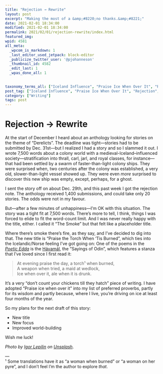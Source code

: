 ```yaml
---
title: "Rejection → Rewrite"
layout: post
excerpt: "Making the most of a &amp;#8220;no thanks.&amp;#8221;"
date: 2021-02-01 18:34:00
modified: 2021-02-01 18:34:00
permalink: 2021/02/01/rejection-rewrite/index.html
featured_img: 
wpid: 4581
all_meta: 
  _wpcom_is_markdown: 1
  _last_editor_used_jetpack: block-editor
  _publicize_twitter_user: '@pjohanneson'
  _thumbnail_id: 4582
  _edit_last: 1
  _wpas_done_all: 1
  
  
taxonomy_terms_all: ["Iceland Influence", "Praise Ice When Over It", "Rejection", "Sf Horror", "Writing", "Writing"]
post_tag: ["Iceland Influence", "Praise Ice When Over It", "Rejection", "Sf Horror", "Writing"]
category: ["Writing"]
tags: post
---
```


# Rejection → Rewrite

At the start of December I heard about an anthology looking for stories on the theme of “Derelicts”. The deadline was tight—stories had to be submitted by Dec. 31st—but I realized I had a story and so I slammed it out. I wrote 7,500 words about a colony world with a medieval-Iceland–influenced society—stratification into thrall, carl, jarl, and royal classes, for instance—that had been settled by a swarm of faster-than-light colony ships. They were surprised when, two centuries after the colony was established, a very old, slower-than-light vessel showed up. They were even *more* surprised to discover this new ship was empty, except, perhaps, for a ghost.

I sent the story off on about Dec. 29th, and this past week I got the rejection note. The anthology received 1,400 submissions, and could take only 20 stories. The odds were not in my favour.

But—after a few minutes of unhappiness—I’m OK with this situation. The story was a tight fit at 7,500 words. There’s more to tell, I think, things I was forced to elide to fit the word-count limit. And I was never really happy with the title, either. I called it “The Smoke” but that felt like a placeholder title.

Where there’s smoke there’s fire, as they say, and I’ve decided to dig into that. The new title is “Praise the Torch When ‘Tis Burned”, which ties into the Icelandic/Norse feeling I’ve got going on: One of the poems in the *[Poetic Edda](https://en.wikipedia.org/wiki/Poetic_Edda)* is the [Hávamál](https://en.wikipedia.org/wiki/H%C3%A1vam%C3%A1l), the “Sayings of Odin”, which features a stanza that I’ve loved since I first read it:

> At evening praise the day, a torch¹ when burned,  
> A weapon when tried, a maid at wedlock,  
> Ice when over it, ale when it is drunk.

It’s a very “don’t count your chickens till they hatch” piece of writing. I have adopted “Praise ice when over it” into my list of preferred proverbs, partly for its wisdom and partly because, where I live, you’re driving on ice at least four months of the year.

So my plans for the next draft of this story:

- New title
- New focus
- Improved world-building

Wish me luck!

*Photo by [Igor Lepilin](https://unsplash.com/@ilepilin?utm_source=unsplash&utm_medium=referral&utm_content=creditCopyText) on [Unsplash](https://unsplash.com/?utm_source=unsplash&utm_medium=referral&utm_content=creditCopyText)*.

—  
¹ Some translations have it as “a woman when burned” or “a woman on her pyre”, and I don’t feel I’m the author to explore *that*.